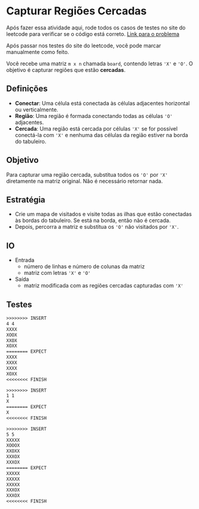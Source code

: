 # Capturar Regiões Cercadas

Após fazer essa atividade aqui, rode todos os casos de testes no site do leetcode para verificar se o código está correto. [Link para o problema](https://leetcode.com/problems/surrounded-regions/)

Após passar nos testes do site do leetcode, você pode marcar manualmente como feito.

Você recebe uma matriz `m x n` chamada `board`, contendo letras `'X'` e `'O'`. O objetivo é capturar regiões que estão **cercadas**.

## Definições

- **Conectar**: Uma célula está conectada às células adjacentes horizontal ou verticalmente.
- **Região**: Uma região é formada conectando todas as células `'O'` adjacentes.
- **Cercada**: Uma região está cercada por células `'X'` se for possível conectá-la com `'X'` e nenhuma das células da região estiver na borda do tabuleiro.

## Objetivo

Para capturar uma região cercada, substitua todos os `'O'` por `'X'` diretamente na matriz original. Não é necessário retornar nada.

## Estratégia

- Crie um mapa de visitados e visite todas as ilhas que estão conectadas às bordas do tabuleiro. Se está na borda, então não é cercada.
- Depois, percorra a matriz e substitua os `'O'` não visitados por `'X'`.

## IO

- Entrada
  - número de linhas e número de colunas da matriz
  - matriz com letras `'X'` e `'O'`
- Saída
  - matriz modificada com as regiões cercadas capturadas com `'X'`

## Testes

```txt
>>>>>>>> INSERT
4 4
XXXX
XOOX
XXOX
XOXX
======== EXPECT
XXXX
XXXX
XXXX
XOXX
<<<<<<<< FINISH
```

```txt
>>>>>>>> INSERT
1 1
X
======== EXPECT
X
<<<<<<<< FINISH
```

```txt
>>>>>>>> INSERT
5 5
XXXXX
XOOOX
XXOXX
XXXOX
XXXOX
======== EXPECT
XXXXX
XXXXX
XXXXX
XXXOX
XXXOX
<<<<<<<< FINISH
```
